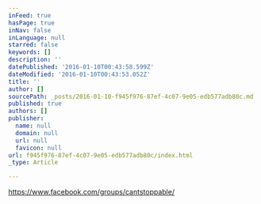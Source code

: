 ```yaml
---
inFeed: true
hasPage: true
inNav: false
inLanguage: null
starred: false
keywords: []
description: ''
datePublished: '2016-01-10T00:43:58.599Z'
dateModified: '2016-01-10T00:43:53.052Z'
title: ''
author: []
sourcePath: _posts/2016-01-10-f945f976-87ef-4c07-9e05-edb577adb80c.md
published: true
authors: []
publisher:
  name: null
  domain: null
  url: null
  favicon: null
url: f945f976-87ef-4c07-9e05-edb577adb80c/index.html
_type: Article

---
```

https://www.facebook.com/groups/cantstoppable/